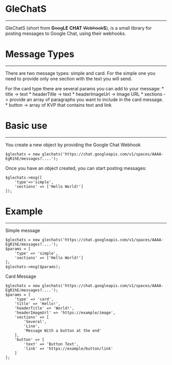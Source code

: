 # GleChatS
--- 
GleChatS (short from **G**~~oog~~**LE** **CHAT** ~~Webhook~~**S**), is a small library for posting messages to Google Chat, using their webhooks.

# Message Types
---
There are two message types: simple and card.
For the simple one you need to provide only one section with the text you will send.

For the card type there are several params you can add to your message:
    * title -> text
    * headerTitle -> text
    * headerImageUrl -> Image URL
    * sections -> provide an array of paragraphs you want to include in the card message.
    * button -> array of KVP that contains text and link


# Basic use
---
You create a new object by providing the Google Chat Webhook

	$glechats = new glechats('https://chat.googleapis.com/v1/spaces/AAAA-EgR1hE/messages?....');

Once you have an object created, you can start posting messages:

    $glechats->msg([
        'type'=>'simple',
        'sections' => ['Hello World!']
    ]);

# Example
---
Simple message

    $glechats = new glechats('https://chat.googleapis.com/v1/spaces/AAAA-EgR1hE/messages?....');
    $params = [
        'type' => 'simple',
        'sections' => ['Hello World!']
    ];
    $glechats->msg($params);

    
Card Message

    $glechats = new glechats('https://chat.googleapis.com/v1/spaces/AAAA-EgR1hE/messages?....');
    $params = [
        'type' => 'card',
        'title' => 'Hello!',
        'headerTitle' => 'World!',
        'headerImageUrl' => 'https://example/image',
        'sections' => [
            'Several',
            'Line',
            'Message With a button at the end'
        ],
        'button' => [
            'text' => 'Button Text',
            'link' => 'https://example/button/link'
        ]
    ];